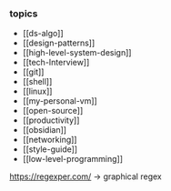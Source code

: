 ### topics
- [[ds-algo]]
- [[design-patterns]]
- [[high-level-system-design]]
- [[tech-Interview]]
- [[git]]
- [[shell]]
- [[linux]]
- [[my-personal-vm]]
- [[open-source]]
- [[productivity]]
- [[obsidian]]
- [[networking]]
- [[style-guide]]
- [[low-level-programming]]


https://regexper.com/ -> graphical regex